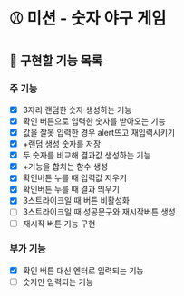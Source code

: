# ⚾ 미션 - 숫자 야구 게임

## 🎯 구현할 기능 목록

### 주 기능

- [x] 3자리 랜덤한 숫자 생성하는 기능
- [x] 확인 버튼으로 입력한 숫자를 받아오는 기능
- [x] 값을 잘못 입력한 경우 alert뜨고 재입력시키기
- [x] +랜덤 생성 숫자를 저장
- [x] 두 숫자를 비교해 결과값 생성하는 기능
- [x] +기능을 합치는 함수 생성
- [x] 확인버튼 누를 때 입력값 지우기
- [x] 확인버튼 누를 때 결과 띄우기
- [x] 3스트라이크일 때 버튼 비활성화
- [ ] 3스트라이크일 때 성공문구와 재시작버튼 생성
- [ ] 재시작 버튼 기능 구현

### 부가 기능

- [x] 확인 버튼 대신 엔터로 입력되는 기능
- [ ] 숫자만 입력되는 기능
